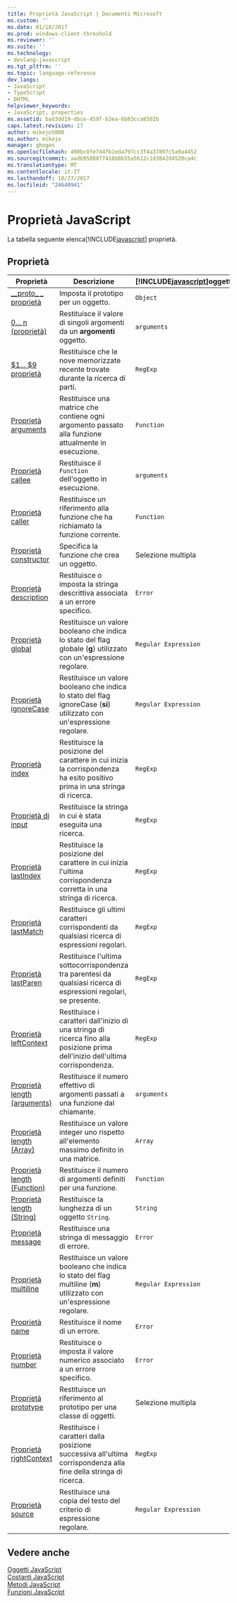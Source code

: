 ```yaml
---
title: Proprietà JavaScript | Documenti Microsoft
ms.custom: ''
ms.date: 01/18/2017
ms.prod: windows-client-threshold
ms.reviewer: ''
ms.suite: ''
ms.technology:
- devlang-javascript
ms.tgt_pltfrm: ''
ms.topic: language-reference
dev_langs:
- JavaScript
- TypeScript
- DHTML
helpviewer_keywords:
- JavaScript, properties
ms.assetid: bad3dd19-dbce-459f-b3ea-6b83cca8502b
caps.latest.revision: 17
author: mikejo5000
ms.author: mikejo
manager: ghogen
ms.openlocfilehash: 490bc8fe7d4fb1eda797cc3f4a37897c5a9a4452
ms.sourcegitcommit: aadb9588877418b8b55a5612c1d3842d4520ca4c
ms.translationtype: MT
ms.contentlocale: it-IT
ms.lasthandoff: 10/27/2017
ms.locfileid: "24640941"
---
```

# <a name="javascript-properties"></a>Proprietà JavaScript
La tabella seguente elenca[!INCLUDE[javascript](../../javascript/includes/javascript-md.md)] proprietà.  
  
## <a name="properties"></a>Proprietà  
  
|Proprietà|Descrizione|[!INCLUDE[javascript](../../javascript/includes/javascript-md.md)]oggetto|  
|--------------|-----------------|-----------------------------------------------------------------------|  
|[__proto\_ \_ proprietà](../../javascript/reference/proto-property-object-javascript.md)|Imposta il prototipo per un oggetto.|`Object`|  
|[0... n (proprietà)](../../javascript/reference/0-dot-dot-dot-n-properties-arguments-javascript.md)|Restituisce il valore di singoli argomenti da un **argomenti** oggetto.|`arguments`|  
|[$1... $9 proprietà](../../javascript/reference/dollar-1-dot-dot-dot-dollar-9-properties-regexp-javascript.md)|Restituisce che le nove memorizzate recente trovate durante la ricerca di parti.|`RegExp`|  
|[Proprietà arguments](../../javascript/reference/arguments-property-function-javascript.md)|Restituisce una matrice che contiene ogni argomento passato alla funzione attualmente in esecuzione.|`Function`|  
|[Proprietà callee](../../javascript/reference/callee-property-arguments-javascript.md)|Restituisce il `Function` dell'oggetto in esecuzione.|`arguments`|  
|[Proprietà caller](../../javascript/reference/caller-property-function-javascript.md)|Restituisce un riferimento alla funzione che ha richiamato la funzione corrente.|`Function`|  
|[Proprietà constructor](../../javascript/reference/constructor-property-object-javascript.md)|Specifica la funzione che crea un oggetto.|Selezione multipla|  
|[Proprietà description](../../javascript/reference/description-property-error-javascript.md)|Restituisce o imposta la stringa descrittiva associata a un errore specifico.|`Error`|  
|[Proprietà global](../../javascript/reference/global-property-regular-expression-javascript.md)|Restituisce un valore booleano che indica lo stato del flag globale (**g**) utilizzato con un'espressione regolare.|`Regular Expression`|  
|[Proprietà ignoreCase](../../javascript/reference/ignorecase-property-regular-expression-javascript.md)|Restituisce un valore booleano che indica lo stato del flag ignoreCase (**si**) utilizzato con un'espressione regolare.|`Regular Expression`|  
|[Proprietà index](../../javascript/reference/index-property-regexp-javascript.md)|Restituisce la posizione del carattere in cui inizia la corrispondenza ha esito positivo prima in una stringa di ricerca.|`RegExp`|  
|[Proprietà di input](../../javascript/reference/input-property-dollar-regexp-javascript.md)|Restituisce la stringa in cui è stata eseguita una ricerca.|`RegExp`|  
|[Proprietà lastIndex](../../javascript/reference/lastindex-property-regexp-javascript.md)|Restituisce la posizione del carattere in cui inizia l'ultima corrispondenza corretta in una stringa di ricerca.|`RegExp`|  
|[Proprietà lastMatch](../../javascript/reference/lastmatch-property-dollar-regexp-javascript.md)|Restituisce gli ultimi caratteri corrispondenti da qualsiasi ricerca di espressioni regolari.|`RegExp`|  
|[Proprietà lastParen](../../javascript/reference/lastparen-property-dollar-regexp-javascript.md)|Restituisce l'ultima sottocorrispondenza tra parentesi da qualsiasi ricerca di espressioni regolari, se presente.|`RegExp`|  
|[Proprietà leftContext](../../javascript/reference/leftcontext-property-dollar-grave-regexp-javascript.md)|Restituisce i caratteri dall'inizio di una stringa di ricerca fino alla posizione prima dell'inizio dell'ultima corrispondenza.|`RegExp`|  
|[Proprietà length (arguments)](../../javascript/reference/length-property-arguments-javascript.md)|Restituisce il numero effettivo di argomenti passati a una funzione dal chiamante.|`arguments`|  
|[Proprietà length (Array)](../../javascript/reference/length-property-array-javascript.md)|Restituisce un valore integer uno rispetto all'elemento massimo definito in una matrice.|`Array`|  
|[Proprietà length (Function)](../../javascript/reference/length-property-function-javascript.md)|Restituisce il numero di argomenti definiti per una funzione.|`Function`|  
|[Proprietà length (String)](../../javascript/reference/length-property-string-javascript.md)|Restituisce la lunghezza di un oggetto `String`.|`String`|  
|[Proprietà message](../../javascript/reference/message-property-error-javascript.md)|Restituisce una stringa di messaggio di errore.|`Error`|  
|[Proprietà multiline](../../javascript/reference/multiline-property-regular-expression-javascript.md)|Restituisce un valore booleano che indica lo stato del flag multiline (**m**) utilizzato con un'espressione regolare.|`Regular Expression`|  
|[Proprietà name](../../javascript/reference/name-property-error-javascript.md)|Restituisce il nome di un errore.|`Error`|  
|[Proprietà number](../../javascript/reference/number-property-error-javascript.md)|Restituisce o imposta il valore numerico associato a un errore specifico.|`Error`|  
|[Proprietà prototype](../../javascript/reference/prototype-property-object-javascript.md)|Restituisce un riferimento al prototipo per una classe di oggetti.|Selezione multipla|  
|[Proprietà rightContext](../../javascript/reference/rightcontext-property-dollar-regexp-javascript.md)|Restituisce i caratteri dalla posizione successiva all'ultima corrispondenza alla fine della stringa di ricerca.|`RegExp`|  
|[Proprietà source](../../javascript/reference/source-property-regular-expression-javascript.md)|Restituisce una copia del testo del criterio di espressione regolare.|`Regular Expression`|  
  
## <a name="see-also"></a>Vedere anche  
 [Oggetti JavaScript](../../javascript/reference/javascript-objects.md)   
 [Costanti JavaScript](../../javascript/reference/javascript-constants.md)   
 [Metodi JavaScript](../../javascript/reference/javascript-methods.md)   
 [Funzioni JavaScript](../../javascript/reference/javascript-functions.md)